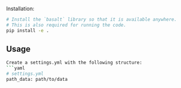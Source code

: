 
Installation:

```bash
# Install the `basalt` library so that it is available anywhere.
# This is also required for running the code.
pip install -e .
```

## Usage

```bash
Create a settings.yml with the following structure:
```yaml
# settings.yml
path_data: path/to/data
```


